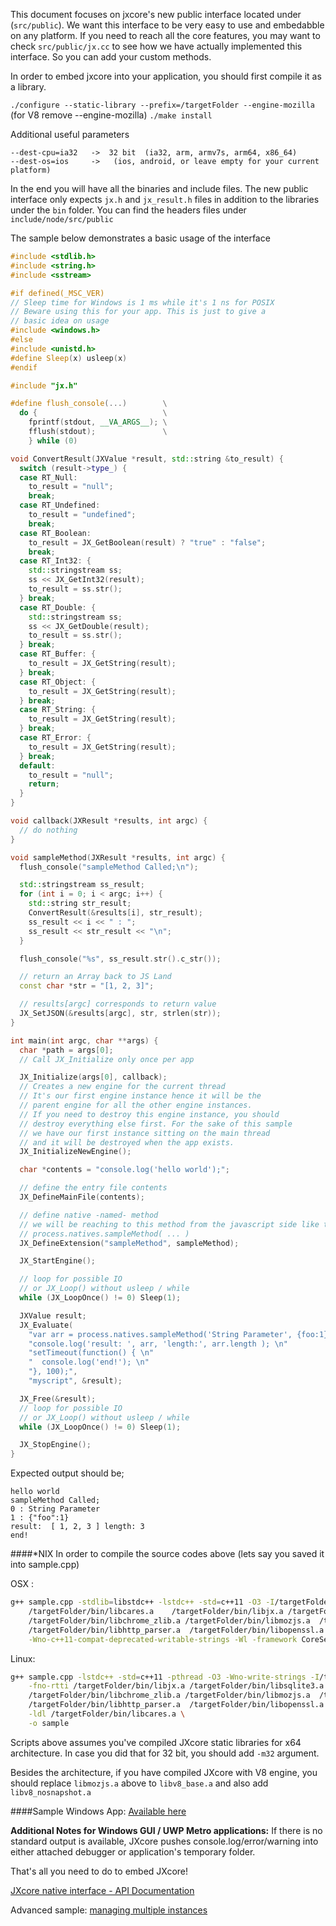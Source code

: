 This document focuses on jxcore's new public interface located under (`src/public`). We want this interface 
to be very easy to use and embedabble on any platform.  If you need to reach all the core features, you may 
want to check `src/public/jx.cc` to see how we have actually implemented this interface. So you can add your custom methods.

In order to embed jxcore into your application, you should first compile it as a library.

`./configure --static-library --prefix=/targetFolder --engine-mozilla` (for V8 remove --engine-mozilla)
`./make install`

Additional useful parameters
```
--dest-cpu=ia32   ->  32 bit  (ia32, arm, armv7s, arm64, x86_64)
--dest-os=ios     ->   (ios, android, or leave empty for your current platform)
```

In the end you will have all the binaries and include files. The new public interface only expects `jx.h` 
and `jx_result.h` files in addition to the libraries under the `bin` folder. You can find the headers 
files under `include/node/src/public`

The sample below demonstrates a basic usage of the interface
```c++
#include <stdlib.h>
#include <string.h>
#include <sstream>

#if defined(_MSC_VER)
// Sleep time for Windows is 1 ms while it's 1 ns for POSIX
// Beware using this for your app. This is just to give a
// basic idea on usage
#include <windows.h>
#else
#include <unistd.h>
#define Sleep(x) usleep(x)
#endif

#include "jx.h"

#define flush_console(...)        \
  do {                            \
    fprintf(stdout, __VA_ARGS__); \
    fflush(stdout);               \
    } while (0)

void ConvertResult(JXValue *result, std::string &to_result) {
  switch (result->type_) {
  case RT_Null:
    to_result = "null";
    break;
  case RT_Undefined:
    to_result = "undefined";
    break;
  case RT_Boolean:
    to_result = JX_GetBoolean(result) ? "true" : "false";
    break;
  case RT_Int32: {
    std::stringstream ss;
    ss << JX_GetInt32(result);
    to_result = ss.str();
  } break;
  case RT_Double: {
    std::stringstream ss;
    ss << JX_GetDouble(result);
    to_result = ss.str();
  } break;
  case RT_Buffer: {
    to_result = JX_GetString(result);
  } break;
  case RT_Object: {
    to_result = JX_GetString(result);
  } break;
  case RT_String: {
    to_result = JX_GetString(result);
  } break;
  case RT_Error: {
    to_result = JX_GetString(result);
  } break;
  default:
    to_result = "null";
    return;
  }
}

void callback(JXResult *results, int argc) {
  // do nothing
}

void sampleMethod(JXResult *results, int argc) {
  flush_console("sampleMethod Called;\n");

  std::stringstream ss_result;
  for (int i = 0; i < argc; i++) {
    std::string str_result;
    ConvertResult(&results[i], str_result);
    ss_result << i << " : ";
    ss_result << str_result << "\n";
  }

  flush_console("%s", ss_result.str().c_str());

  // return an Array back to JS Land
  const char *str = "[1, 2, 3]";

  // results[argc] corresponds to return value
  JX_SetJSON(&results[argc], str, strlen(str));
}

int main(int argc, char **args) {
  char *path = args[0];
  // Call JX_Initialize only once per app

  JX_Initialize(args[0], callback);
  // Creates a new engine for the current thread
  // It's our first engine instance hence it will be the
  // parent engine for all the other engine instances.
  // If you need to destroy this engine instance, you should
  // destroy everything else first. For the sake of this sample
  // we have our first instance sitting on the main thread
  // and it will be destroyed when the app exists.
  JX_InitializeNewEngine();

  char *contents = "console.log('hello world');";

  // define the entry file contents
  JX_DefineMainFile(contents);

  // define native -named- method
  // we will be reaching to this method from the javascript side like this;
  // process.natives.sampleMethod( ... )
  JX_DefineExtension("sampleMethod", sampleMethod);

  JX_StartEngine();

  // loop for possible IO
  // or JX_Loop() without usleep / while
  while (JX_LoopOnce() != 0) Sleep(1);

  JXValue result;
  JX_Evaluate(
    "var arr = process.natives.sampleMethod('String Parameter', {foo:1}); \n"
    "console.log('result: ', arr, 'length:', arr.length ); \n"
    "setTimeout(function() { \n"
    "  console.log('end!'); \n"
    "}, 100);",
    "myscript", &result);

  JX_Free(&result);
  // loop for possible IO
  // or JX_Loop() without usleep / while
  while (JX_LoopOnce() != 0) Sleep(1);

  JX_StopEngine();
}
```

Expected output should be;
```
hello world
sampleMethod Called;
0 : String Parameter
1 : {"foo":1}
result:  [ 1, 2, 3 ] length: 3
end!
```

####*NIX 
In order to compile the source codes above (lets say you saved it into sample.cpp)

OSX :
```bash
g++ sample.cpp -stdlib=libstdc++ -lstdc++ -std=c++11 -O3 -I/targetFolder/include/node/public \
    /targetFolder/bin/libcares.a	/targetFolder/bin/libjx.a /targetFolder/bin/libsqlite3.a \
    /targetFolder/bin/libchrome_zlib.a /targetFolder/bin/libmozjs.a  /targetFolder/bin/libuv.a \
    /targetFolder/bin/libhttp_parser.a	/targetFolder/bin/libopenssl.a \
    -Wno-c++11-compat-deprecated-writable-strings -Wl -framework CoreServices -o sample
```

Linux:
```bash
g++ sample.cpp -lstdc++ -std=c++11 -pthread -O3 -Wno-write-strings -I/targetFolder/include/node/public \
    -fno-rtti /targetFolder/bin/libjx.a /targetFolder/bin/libsqlite3.a \
    /targetFolder/bin/libchrome_zlib.a /targetFolder/bin/libmozjs.a  /targetFolder/bin/libuv.a \
    /targetFolder/bin/libhttp_parser.a	/targetFolder/bin/libopenssl.a  \
    -ldl /targetFolder/bin/libcares.a \
    -o sample
```

Scripts above assumes you've compiled JXcore static libraries for x64 architecture. In case you did 
that for 32 bit, you should add `-m32` argument.

Besides the architecture, if you have compiled JXcore with V8 engine, you should 
replace `libmozjs.a` above to `libv8_base.a` and also add `libv8_nosnapshot.a`


####Sample Windows App: [Available here](https://github.com/obastemur/JXcoreWindowsEmbedded)

**Additional Notes for Windows GUI / UWP Metro applications:**
If there is no standard output is available, JXcore pushes console.log/error/warning into 
either attached debugger or application's temporary folder.


That's all you need to do to embed JXcore!

[JXcore native interface - API Documentation](https://github.com/jxcore/jxcore/blob/master/doc/native/Embedding_API_Details.md)

Advanced sample: [managing multiple instances](https://github.com/jxcore/jxcore/blob/master/test/native-interface/multiple-instance/test-posix.cpp)
